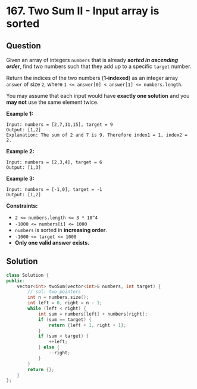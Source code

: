 # 167. Two Sum II - Input array is sorted

## Question

Given an array of integers `numbers` that is already _**sorted in ascending order**_, find two numbers such that they add up to a specific `target` number.

Return the indices of the two numbers \(**1-indexed**\) as an integer array `answer` of size `2`, where `1 <= answer[0] < answer[1] <= numbers.length`.

You may assume that each input would have **exactly one solution** and you **may not** use the same element twice.

**Example 1:**

```text
Input: numbers = [2,7,11,15], target = 9
Output: [1,2]
Explanation: The sum of 2 and 7 is 9. Therefore index1 = 1, index2 = 2.
```

**Example 2:**

```text
Input: numbers = [2,3,4], target = 6
Output: [1,3]
```

**Example 3:**

```text
Input: numbers = [-1,0], target = -1
Output: [1,2]
```

**Constraints:**

* `2 <= numbers.length <= 3 * 10^4`
* `-1000 <= numbers[i] <= 1000`
* `numbers` is sorted in **increasing order**.
* `-1000 <= target <= 1000`
* **Only one valid answer exists.**

## Solution

```cpp
class Solution {
public:
    vector<int> twoSum(vector<int>& numbers, int target) {
        // sol: two pointers
        int n = numbers.size();
        int left = 0, right = n - 1;
        while (left < right) {
            int sum = numbers[left] + numbers[right];
            if (sum == target) {
                return {left + 1, right + 1};
            }
            if (sum < target) {
                ++left;
            } else {
                --right;
            }
        }
        return {};
    }
};
```

